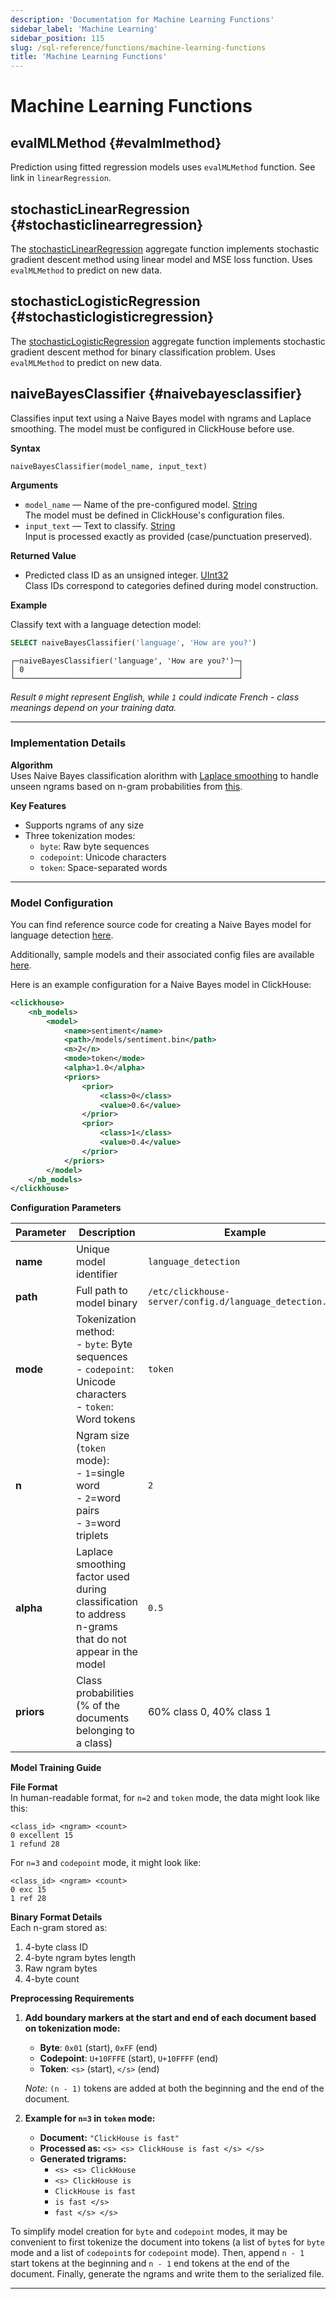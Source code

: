 ```yaml
---
description: 'Documentation for Machine Learning Functions'
sidebar_label: 'Machine Learning'
sidebar_position: 115
slug: /sql-reference/functions/machine-learning-functions
title: 'Machine Learning Functions'
---
```


# Machine Learning Functions

## evalMLMethod {#evalmlmethod}

Prediction using fitted regression models uses `evalMLMethod` function. See link in `linearRegression`.

## stochasticLinearRegression {#stochasticlinearregression}

The [stochasticLinearRegression](/sql-reference/aggregate-functions/reference/stochasticlinearregression) aggregate function implements stochastic gradient descent method using linear model and MSE loss function. Uses `evalMLMethod` to predict on new data.

## stochasticLogisticRegression {#stochasticlogisticregression}

The [stochasticLogisticRegression](/sql-reference/aggregate-functions/reference/stochasticlogisticregression) aggregate function implements stochastic gradient descent method for binary classification problem. Uses `evalMLMethod` to predict on new data.

## naiveBayesClassifier {#naivebayesclassifier}

Classifies input text using a Naive Bayes model with ngrams and Laplace smoothing. The model must be configured in ClickHouse before use.

**Syntax**

```sql
naiveBayesClassifier(model_name, input_text)
```

**Arguments**

- `model_name` — Name of the pre-configured model. [String](../data-types/string.md)  
  The model must be defined in ClickHouse's configuration files.
- `input_text` — Text to classify. [String](../data-types/string.md)  
  Input is processed exactly as provided (case/punctuation preserved).

**Returned Value**
- Predicted class ID as an unsigned integer. [UInt32](../data-types/int-uint.md)  
  Class IDs correspond to categories defined during model construction.

**Example**

Classify text with a language detection model:
```sql
SELECT naiveBayesClassifier('language', 'How are you?')
```
```response
┌─naiveBayesClassifier('language', 'How are you?')─┐
│ 0                                                │
└──────────────────────────────────────────────────┘
```
*Result `0` might represent English, while `1` could indicate French - class meanings depend on your training data.*

---

### Implementation Details

**Algorithm**  
Uses Naive Bayes classification alorithm with [Laplace smoothing](https://en.wikipedia.org/wiki/Additive_smoothing) to handle unseen ngrams based on n-gram probabilities from [this](https://web.stanford.edu/~jurafsky/slp3/4.pdf).

**Key Features**
- Supports ngrams of any size
- Three tokenization modes:
  - `byte`: Raw byte sequences
  - `codepoint`: Unicode characters
  - `token`: Space-separated words

---

### Model Configuration

You can find reference source code for creating a Naive Bayes model for language detection [here](https://github.com/nihalzp/ClickHouse-NaiveBayesClassifier-Models).

Additionally, sample models and their associated config files are available [here](https://github.com/nihalzp/ClickHouse-NaiveBayesClassifier-Models/tree/main/models).

Here is an example configuration for a Naive Bayes model in ClickHouse:

```xml
<clickhouse>
    <nb_models>
        <model>
            <name>sentiment</name>
            <path>/models/sentiment.bin</path>
            <n>2</n>
            <mode>token</mode>
            <alpha>1.0</alpha>
            <priors>
                <prior>
                    <class>0</class>
                    <value>0.6</value>
                </prior>
                <prior>
                    <class>1</class>
                    <value>0.4</value>
                </prior>
            </priors>
        </model>
    </nb_models>
</clickhouse>
```

**Configuration Parameters**

| Parameter  | Description                                                                                                     | Example                                                  | Default            |
| ---------- | --------------------------------------------------------------------------------------------------------------- | -------------------------------------------------------- | ------------------ |
| **name**   | Unique model identifier                                                                                         | `language_detection`                                     | *Required*         |
| **path**   | Full path to model binary                                                                                       | `/etc/clickhouse-server/config.d/language_detection.bin` | *Required*         |
| **mode**   | Tokenization method:<br>- `byte`: Byte sequences<br>- `codepoint`: Unicode characters<br>- `token`: Word tokens | `token`                                                  | *Required*         |
| **n**      | Ngram size (`token` mode):<br>- `1`=single word<br>- `2`=word pairs<br>- `3`=word triplets                     | `2`                                                      | *Required*         |
| **alpha**  | Laplace smoothing factor used during classification to address n-grams that do not appear in the model          | `0.5`                                                    | `1.0`              |
| **priors** | Class probabilities (% of the documents belonging to a class)                                                                             | 60% class 0, 40% class 1                                 | Equal distribution |

**Model Training Guide**

**File Format**  
In human-readable format, for `n=2` and `token` mode, the data might look like this:
```text
<class_id> <ngram> <count>
0 excellent 15
1 refund 28
```

For `n=3` and `codepoint` mode, it might look like:
```text
<class_id> <ngram> <count>
0 exc 15
1 ref 28
```

**Binary Format Details**  
Each n-gram stored as:
1. 4-byte class ID
2. 4-byte ngram bytes length
3. Raw ngram bytes
4. 4-byte count

**Preprocessing Requirements**

1. **Add boundary markers at the start and end of each document based on tokenization mode:**
   - **Byte**: `0x01` (start), `0xFF` (end)
   - **Codepoint**: `U+10FFFE` (start), `U+10FFFF` (end)
   - **Token**: `<s>` (start), `</s>` (end)

   *Note:* `(n - 1)` tokens are added at both the beginning and the end of the document.

2. **Example for `n=3` in `token` mode:**

   - **Document:** `"ClickHouse is fast"`
   - **Processed as:** `<s> <s> ClickHouse is fast </s> </s>`
   - **Generated trigrams:**
     - `<s> <s> ClickHouse`
     - `<s> ClickHouse is`
     - `ClickHouse is fast`
     - `is fast </s>`
     - `fast </s> </s>`


To simplify model creation for `byte` and `codepoint` modes, it may be convenient to first tokenize the document into tokens (a list of `byte`s for `byte` mode and a list of `codepoint`s for `codepoint` mode). Then, append `n - 1` start tokens at the beginning and `n - 1` end tokens at the end of the document. Finally, generate the ngrams and write them to the serialized file.

---
